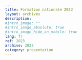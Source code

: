 ```yaml
---
title: Formation nationale 2023
layout: archives
description:
#intro_image: ""
#intro_image_absolute: true
#intro_image_hide_on_mobile: true
lang: fr
ref: 2023
archive: 2023
category: presentation
---
```

